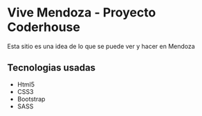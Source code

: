 <h1>Vive Mendoza - Proyecto Coderhouse</h1>
<p>Esta sitio es una idea de lo que se puede ver y hacer en Mendoza</p>

<h2>Tecnologias usadas</h2>
<ul>
<li>Html5</li>
<li>CSS3</li>
<li>Bootstrap</li>
<li>SASS</li>
</ul>